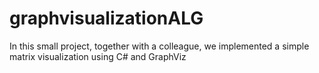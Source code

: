 # graphvisualizationALG
In this small project, together with a colleague, we implemented a simple matrix visualization using C# and GraphViz
